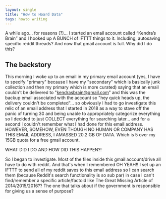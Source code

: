 ```yaml
---
layout: single
title: "How to Hoard Data"
tags: howto writing
---
```


A while ago... for reasons (?)... I started an email account called “Kendra’s Brain” and I hooked up A BUNCH of IFTTT things to it. Including, autosaving specific reddit threads? And now that gmail account is full. Why did I do this?

## The backstory

This morning I woke up to an email in my primary email account (yes, I have to specify "primary" because I have my "secondary" which is basically junk collection and then my primary which is more curated) saying that an email couldn't be delivered to "kendrasbrain@gmail.com" and this was the backup email associated with the account so "hey quick heads up, the delivery couldn't be completed"... so obviously I had to go investigate this relic of an email address that I started in 2018 as a way to stave off the panic of turning 30 and being unable to appropriately categorize everything so I decided to just COLLECT everything for searching later... and for a second I couldn't remember what I had done for this email address. HOWEVER, SOMEHOW, EVEN THOUGH NO HUMAN OR COMPANY HAS THIS EMAIL ADDRESS, I AMASSED 20.2 GB OF DATA. Which is 5 over my 15GB quota for a free gmail account.

WHAT DID I DO AND HOW DID THIS HAPPEN?!

So I began to investigate. Most of the files inside this gmail account/drive all have to do with reddit. And that's when I remembered OH YEAH!! I set up an IFTTT to send all of my reddit saves to this email address so I can search them (because Reddit's search functionality is so sub par) in case I can't find/remember a specific article/factoid like The Great Missing Article of 2014/2015/2016?? The one that talks about if the government is responsible for giving us a sense of purpose? 